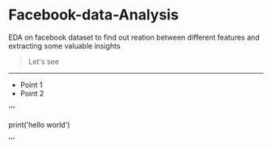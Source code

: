 # Facebook-data-Analysis
EDA on facebook dataset to find out reation between different features and extracting some valuable insights

> Let's see
___

- Point 1
- Point 2

'''

print('hello world')

'''
